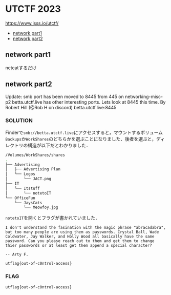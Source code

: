 # UTCTF 2023 <!-- omit in toc -->

https://www.isss.io/utctf/

- [network part1](#network-part1)
- [network part2](#network-part2)


## network part1

netcatするだけ

## network part2

Update: smb port has been moved to 8445 from 445 on networking-misc-p2
betta.utctf.live has other interesting ports. Lets look at 8445 this time. By Robert Hill (@Rob H on discord)
betta.utctf.live:8445

### SOLUTION <!-- omit in toc -->

Finderで`smb://betta.utctf.live`にアクセスすると，マウントするボリューム`Backups`か`WorkShares`のどちらかを選ぶことになりました．後者を選ぶと，ディレクトリの構造が以下だとわかりました．

```bash
/Volumes/WorkShares/shares
.
├── Advertising
│   ├── Advertising Plan
│   └── Logos
│       └── JACT.png
├── IT
│   └── Itstuff
│       └── notetoIT
└── OfficeFun
    └── JaysCats
        └── Meowfoy.jpg
```

`notetoIT`を開くとフラグが書かれていました．

```
I don't understand the fasination with the magic phrase "abracadabra", but too many people are using them as passwords. Crystal Ball, Wade Coldwater, Jay Walker, and Holly Wood all basically have the same password. Can you please reach out to them and get them to change thier passwords or at least get them append a special character? 

-- Arty F.

utflag{out-of-c0ntrol-access}
```

### FLAG <!-- omit in toc -->

```
utflag{out-of-c0ntrol-access}
```